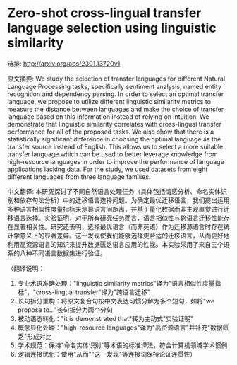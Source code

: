 # Zero-shot cross-lingual transfer language selection using linguistic similarity

链接: http://arxiv.org/abs/2301.13720v1

原文摘要:
We study the selection of transfer languages for different Natural Language
Processing tasks, specifically sentiment analysis, named entity recognition and
dependency parsing. In order to select an optimal transfer language, we propose
to utilize different linguistic similarity metrics to measure the distance
between languages and make the choice of transfer language based on this
information instead of relying on intuition. We demonstrate that linguistic
similarity correlates with cross-lingual transfer performance for all of the
proposed tasks. We also show that there is a statistically significant
difference in choosing the optimal language as the transfer source instead of
English. This allows us to select a more suitable transfer language which can
be used to better leverage knowledge from high-resource languages in order to
improve the performance of language applications lacking data. For the study,
we used datasets from eight different languages from three language families.

中文翻译:
本研究探讨了不同自然语言处理任务（具体包括情感分析、命名实体识别和依存句法分析）中的迁移语言选择问题。为确定最优迁移语言，我们提出运用多种语言相似性度量指标来测算语言间距离，并基于量化数据而非主观直觉进行迁移语言选择。实验证明，对于所有研究任务而言，语言相似性与跨语言迁移性能存在显著相关性。研究还表明，选择最优语言（而非英语）作为迁移源语言时存在统计学意义上的显著差异。这一发现使我们能够选择更合适的迁移语言，从而更好地利用高资源语言的知识来提升数据匮乏语言应用的性能。本实验采用了来自三个语系的八种不同语言数据集进行验证。

（翻译说明：
1. 专业术语准确处理："linguistic similarity metrics"译为"语言相似性度量指标"，"cross-lingual transfer"译为"跨语言迁移"
2. 长句拆分重构：将原文复合句按中文表达习惯分解为多个短句，如将"we propose to..."长句拆分为两个分句
3. 被动语态转化："it is demonstrated that"转为主动式"实验证明"
4. 概念显化处理："high-resource languages"译为"高资源语言"并补充"数据匮乏"形成对比
5. 学术规范：保持"命名实体识别"等术语的标准译法，符合计算机领域学术惯例
6. 逻辑连接优化：使用"从而""这一发现"等连接词保持论证连贯性）
